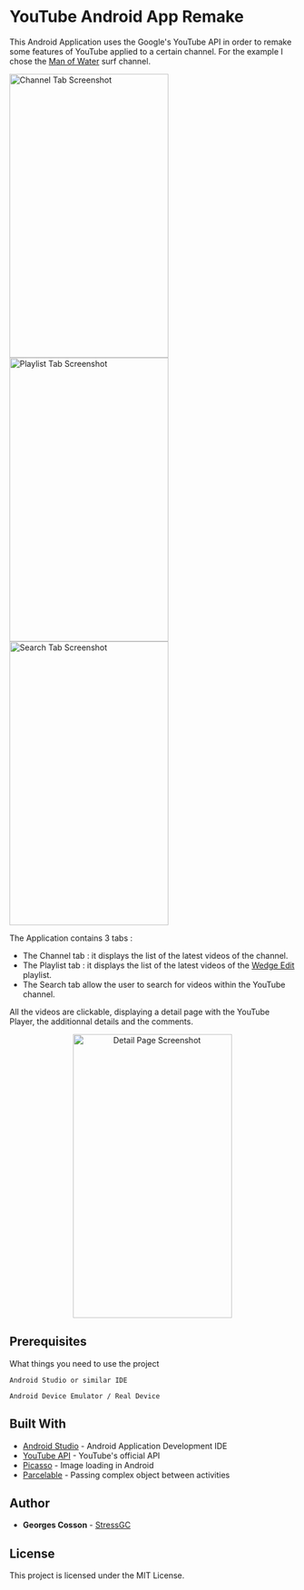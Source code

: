 # YouTube Android App Remake

This Android Application uses the Google's YouTube API in order to remake some features of YouTube applied to a certain channel. For the example I chose the [Man of Water](https://www.youtube.com/channel/UCdY1B4Vvjcfqpqq630SjI2w) surf channel.

<img src="https://raw.githubusercontent.com/stressGC/Remake-YouTube-Android/master/img/screen1.PNG" alt="Channel Tab Screenshot" width="280" height="500"><img src="https://raw.githubusercontent.com/stressGC/Remake-YouTube-Android/master/img/screen2.PNG" alt="Playlist Tab Screenshot" width="280" height="500"><img src="https://raw.githubusercontent.com/stressGC/Remake-YouTube-Android/master/img/screen4.PNG" alt="Search Tab Screenshot" width="280" height="500">

The Application contains 3 tabs : 
* The Channel tab : it displays the list of the latest videos of the channel.
* The Playlist tab : it displays the list of the latest videos of the [Wedge Edit](https://www.youtube.com/watch?v=9rFSFXr_9DQ&list=PLBpomwUGdYvNCT97xRSEPuQAsiKXwo94k) playlist.
* The Search tab allow the user to search for videos within the YouTube channel.

All the videos are clickable, displaying a detail page with the YouTube Player, the additionnal details and the comments.

<div style="text-align:center">
<img src="https://raw.githubusercontent.com/stressGC/Remake-YouTube-Android/master/img/screen5.PNG" alt="Detail Page Screenshot" width="280" height="500">
</div>

## Prerequisites

What things you need to use the project

```
Android Studio or similar IDE
```
```
Android Device Emulator / Real Device
```

## Built With

* [Android Studio](https://developer.android.com/studio/index.html) - Android Application Development IDE
* [YouTube API](https://developers.google.com/youtube/) - YouTube's official API
* [Picasso](http://square.github.io/picasso/) - Image loading in Android
* [Parcelable](https://developer.android.com/reference/android/os/Parcelable.html) - Passing complex object between activities


## Author

* **Georges Cosson**  - [StressGC](https://github.com/StressGC)


## License

This project is licensed under the MIT License.